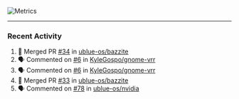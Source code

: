 ![Metrics](https://metrics.lecoq.io/KyleGospo?template=classic&base=header%2C%20activity%2C%20community%2C%20repositories%2C%20metadata&base.indepth=false&base.hireable=false&base.skip=false&config.timezone=America%2FLos_Angeles)

---
### Recent Activity
<!--START_SECTION:activity-->
1. 🎉 Merged PR [#34](https://github.com/ublue-os/bazzite/pull/34) in [ublue-os/bazzite](https://github.com/ublue-os/bazzite)
2. 🗣 Commented on [#6](https://github.com/KyleGospo/gnome-vrr/issues/6) in [KyleGospo/gnome-vrr](https://github.com/KyleGospo/gnome-vrr)
3. 🗣 Commented on [#6](https://github.com/KyleGospo/gnome-vrr/issues/6) in [KyleGospo/gnome-vrr](https://github.com/KyleGospo/gnome-vrr)
4. 🎉 Merged PR [#33](https://github.com/ublue-os/bazzite/pull/33) in [ublue-os/bazzite](https://github.com/ublue-os/bazzite)
5. 🗣 Commented on [#78](https://github.com/ublue-os/nvidia/issues/78) in [ublue-os/nvidia](https://github.com/ublue-os/nvidia)
<!--END_SECTION:activity-->
